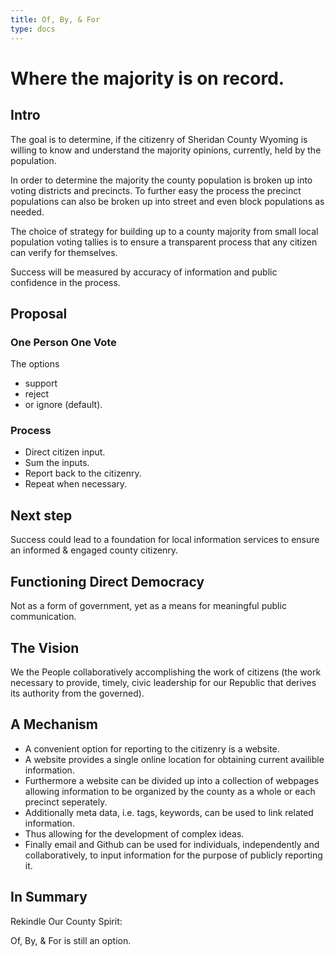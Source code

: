 ```yaml
---
title: Of, By, & For
type: docs
---
```


# Where the majority is on record.

## Intro
The goal is to determine, if the 
citizenry of Sheridan County Wyoming
is willing to know and understand
the majority opinions, currently,
held by the population.

In order to determine the 
majority the county 
population is broken up into 
voting districts and precincts. To
further easy the process the precinct
populations can also be broken up
into street and even block populations 
as needed.

The choice of strategy for building up
to a county majority from small local 
population voting tallies is to ensure a 
transparent process that any citizen
can verify for themselves. 

Success will be measured by accuracy of 
information and public confidence in the 
process.

## Proposal
### One Person One Vote
The options
* support
* reject
* or  ignore (default).

### Process
* Direct citizen input. 
* Sum the inputs. 
* Report back to the citizenry. 
* Repeat when necessary.

## Next step
Success could lead to a foundation 
for local information services to ensure an
informed & engaged county citizenry.

## Functioning Direct Democracy
Not as a form of government, yet
as a means for meaningful 
public communication.

## The Vision 
We the People collaboratively 
accomplishing the work of citizens 
(the work necessary to provide,
timely, 
civic leadership for our Republic
that derives its authority from
the governed). 

## A Mechanism
- A convenient option for reporting 
to the citizenry is a website. 
- A website provides a single online 
location for obtaining current 
availible information. 
- Furthermore
a website can be divided up into a 
collection of webpages allowing 
information to be organized by
the county as a whole or each 
precinct seperately. 
- Additionally
meta data, i.e. tags, keywords, 
can be used to link related
information. 
- Thus allowing for
the development of complex ideas.
- Finally email and Github can be used
for individuals, independently and
collaboratively, to input information
for the purpose of publicly reporting
it.

## In Summary
Rekindle Our County Spirit:

Of, By, & For is still an option.
